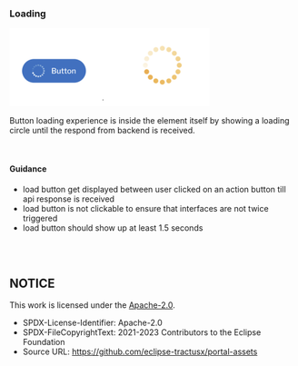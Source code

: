 ### Loading

<img width="352" alt="image" src="https://raw.githubusercontent.com/eclipse-tractusx/portal-assets/main/docs/static/loading-example.png">

<br>

Button loading experience is inside the element itself by showing a loading circle until the respond from backend is received.

<br>

#### Guidance

- load button get displayed between user clicked on an action button till api response is received
- load button is not clickable to ensure that interfaces are not twice triggered
- load button should show up at least 1.5 seconds

<br>
<br>

## NOTICE

This work is licensed under the [Apache-2.0](https://www.apache.org/licenses/LICENSE-2.0).

- SPDX-License-Identifier: Apache-2.0
- SPDX-FileCopyrightText: 2021-2023 Contributors to the Eclipse Foundation
- Source URL: https://github.com/eclipse-tractusx/portal-assets
